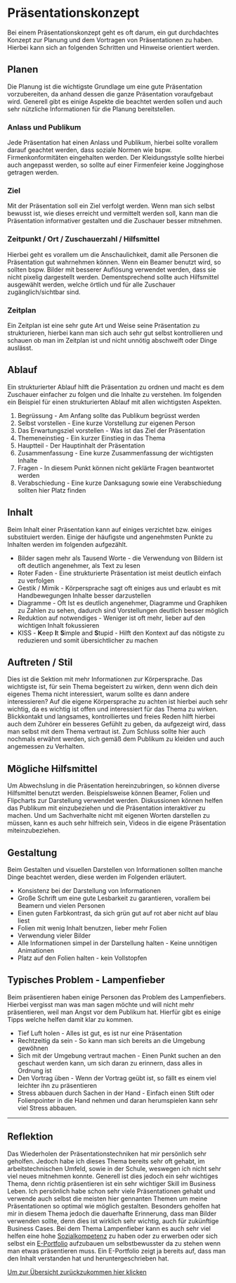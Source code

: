 # Präsentationskonzept
Bei einem Präsentationskonzept geht es oft darum, ein gut durchdachtes Konzept zur Planung und dem Vortragen von Präsentationen zu haben.
Hierbei kann sich an folgenden Schritten und Hinweise orientiert werden.

## Planen
Die Planung ist die wichtigste Grundlage um eine gute Präsentation vorzubereiten, da anhand dessen die ganze Präsentation voraufgebaut wird.
Generell gibt es einige Aspekte die beachtet werden sollen und auch sehr nützliche Informationen für die Planung bereitstellen.

### Anlass und Publikum
Jede Präsentation hat einen Anlass und Publikum, hierbei sollte vorallem darauf geachtet werden, dass soziale Normen wie bspw. Firmenkonformitäten eingehalten werden.
Der Kleidungsstyle sollte hierbei auch angepasst werden, so sollte auf einer Firmenfeier keine Jogginghose getragen werden.
### Ziel
Mit der Präsentation soll ein Ziel verfolgt werden. Wenn man sich selbst bewusst ist, wie dieses erreicht und vermittelt werden soll, kann man die Präsentation informativer gestalten und die Zuschauer besser mitnehmen.
### Zeitpunkt / Ort  / Zuschauerzahl / Hilfsmittel
Hierbei geht es vorallem um die Anschaulichkeit, damit alle Personen die Präsentation gut wahrnehmen können. Wenn ein Beamer benutzt wird, so sollten bspw. Bilder mit besserer Auflösung verwendet werden, dass sie nicht pixelig dargestellt werden.
Dementsprechend sollte auch Hilfsmittel ausgewählt werden, welche örtlich und für alle Zuschauer zugänglich/sichtbar sind.
### Zeitplan 
Ein Zeitplan ist eine sehr gute Art und Weise seine Präsentation zu strukturieren, hierbei kann man sich auch sehr gut selbst kontrollieren und schauen ob man im Zeitplan ist und nicht unnötig abschweift oder Dinge auslässt.

## Ablauf
Ein strukturierter Ablauf hilft die Präsentation zu ordnen und macht es dem Zuschauer einfacher zu folgen und die Inhalte zu verstehen.
Im folgenden ein Beispiel für einen strukturierten Ablauf mit allen wichtigsten Aspekten.

 1. Begrüssung - Am Anfang sollte das Publikum begrüsst werden
 2. Selbst vorstellen - Eine kurze Vorstellung zur eigenen Person
 3. Das Erwartungsziel vorstellen - Was ist das Ziel der Präsentation
 4. Themeneinstieg - Ein kurzer Einstieg in das Thema
 5. Hauptteil - Der Hauptinhalt der Präsentation
 6. Zusammenfassung - Eine kurze Zusammenfassung der wichtigsten Inhalte
 7. Fragen - In diesem Punkt können nicht geklärte Fragen beantwortet werden
 8. Verabschiedung - Eine kurze Danksagung sowie eine Verabschiedung sollten hier Platz finden


## Inhalt
Beim Inhalt einer Präsentation kann auf einiges verzichtet bzw. einiges substituiert werden.
Einige der häufigste und angenehmsten Punkte zu Inhalten werden im folgenden aufgezählt.

 - Bilder sagen mehr als Tausend Worte - die Verwendung von Bildern ist oft deutlich angenehmer, als Text zu lesen
 - Roter Faden - Eine strukturierte Präsentation ist meist deutlich einfach zu verfolgen
 - Gestik / Mimik - Körpersprache sagt oft einiges aus und erlaubt es mit Handbewegungen Inhalte besser darzustellen
 - Diagramme - Oft Ist es deutlich angenehmer, Diagramme und Graphiken zu Zahlen zu sehen, dadurch sind Vorstellungen deutlich besser möglich
 - Reduktion auf notwendiges - Weniger ist oft mehr, lieber auf den wichtigen Inhalt fokussieren
 - KISS - **K**eep **I**t **S**imple and **S**tupid - Hilft den Kontext auf das nötigste zu reduzieren und somit übersichtlicher zu machen

## Auftreten / Stil
Dies ist die Sektion mit mehr Informationen zur Körpersprache.
Das wichtigste ist, für sein Thema begeistert zu wirken, denn wenn dich dein eigenes Thema nicht interessiert, warum sollte es dann andere interessieren?
Auf die eigene Körpersprache zu achten ist hierbei auch sehr wichtig, da es wichtig ist offen und interessiert für das Thema zu wirken.
Blickkontakt und langsames, kontrolliertes und freies Reden hilft hierbei auch dem Zuhörer ein besseres Gefühlt zu geben, da aufgezeigt wird, dass man selbst mit dem Thema vertraut ist.
Zum Schluss sollte hier auch nochmals erwähnt werden, sich gemäß dem Publikum zu kleiden und auch angemessen zu Verhalten.  

## Mögliche Hilfsmittel
Um Abwechslung in die Präsentation hereinzubringen, so können diverse Hilfsmittel benutzt werden.
Beispielsweise können Beamer, Folien und Flipcharts zur Darstellung verwendet werden.
Diskussionen können helfen das Publikum mit einzubeziehen und die Präsentation interaktiver zu machen.
Und um Sachverhalte nicht mit eigenen Worten darstellen zu müssen, kann es auch sehr hilfreich sein, Videos in die eigene Präsentation miteinzubeziehen.

## Gestaltung
Beim Gestalten und visuellen Darstellen von Informationen sollten manche Dinge beachtet werden, diese werden im Folgenden erläutert.

 - Konsistenz bei der Darstellung von Informationen
 - Große Schrift um eine gute Lesbarkeit zu garantieren, vorallem bei Beamern und vielen Personen
 - Einen guten Farbkontrast, da sich grün gut auf rot aber nicht auf blau liest
 - Folien mit wenig Inhalt benutzen, lieber mehr Folien
 - Verwendung vieler Bilder
 - Alle Informationen simpel in der Darstellung halten - Keine unnötigen Animationen
 - Platz auf den Folien halten - kein Vollstopfen 


## Typisches Problem - Lampenfieber
Beim präsentieren haben einige Personen das Problem des Lampenfiebers. Hierbei vergisst man was man sagen möchte und will nicht mehr präsentieren, weil man Angst vor dem Publikum hat.
Hierfür gibt es einige Tipps welche helfen damit klar zu kommen.

 - Tief Luft holen - Alles ist gut, es ist nur eine Präsentation
 - Rechtzeitig da sein - So kann man sich bereits an die Umgebung gewöhnen
 - Sich mit der Umgebung vertraut machen - Einen Punkt suchen an den geschaut werden kann, um sich daran zu erinnern, dass alles in Ordnung ist
 - Den Vortrag üben - Wenn der Vortrag geübt ist, so fällt es einem viel leichter ihn zu präsentieren
 - Stress abbauen durch Sachen in der Hand - Einfach einen Stift oder Folienpointer in die Hand nehmen und daran herumspielen kann sehr viel Stress abbauen.

***
## Reflektion
Das Wiederholen der Präsentationstechniken hat mir persönlich sehr geholfen. Jedoch habe ich dieses Thema bereits sehr oft gehabt, im arbeitstechnischen Umfeld, sowie in der Schule, weswegen ich nicht sehr viel neues mitnehmen konnte.
Generell ist dies jedoch ein sehr wichtiges Thema, denn richtig präsentieren ist ein sehr wichtiger Skill im Business Leben.
Ich persönlich habe schon sehr viele Präsentationen gehabt und verwende auch selbst die meisten hier gennanten Themen um meine Präsentationen so optimal wie möglich gestalten. Besonders geholfen hat mir in diesem Thema jedoch die dauerhafte Erinnerung, dass man Bilder verwenden sollte, denn dies ist wirklich sehr wichtig, auch für zukünftige Business Cases.
Bei dem Thema Lampenfieber kann es auch sehr viel helfen eine hohe [Sozialkompetenz](./Handlungskompetenzen.md) zu haben oder zu erwerben oder sich selbst ein [E-Portfolio](./ePortfolio.md) aufzubauen um selbstbewusster da zu stehen wenn man etwas präsentieren muss. Ein E-Portfolio zeigt ja bereits auf, dass man den Inhalt verstanden hat und heruntergeschrieben hat.

[Um zur Übersicht zurückzukommen hier klicken](./README.md)
